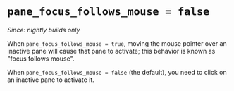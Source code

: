 # `pane_focus_follows_mouse = false`

*Since: nightly builds only*

When `pane_focus_follows_mouse = true`, moving the mouse pointer over an
inactive pane will cause that pane to activate; this behavior is known
as "focus follows mouse".

When `pane_focus_follows_mouse = false` (the default), you need to click
on an inactive pane to activate it.

